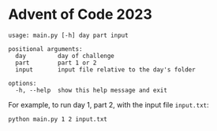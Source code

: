 # Advent of Code 2023

```
usage: main.py [-h] day part input

positional arguments:
  day         day of challenge
  part        part 1 or 2
  input       input file relative to the day's folder

options:
  -h, --help  show this help message and exit
```

For example, to run day 1, part 2, with the input file `input.txt`:

```
python main.py 1 2 input.txt
```